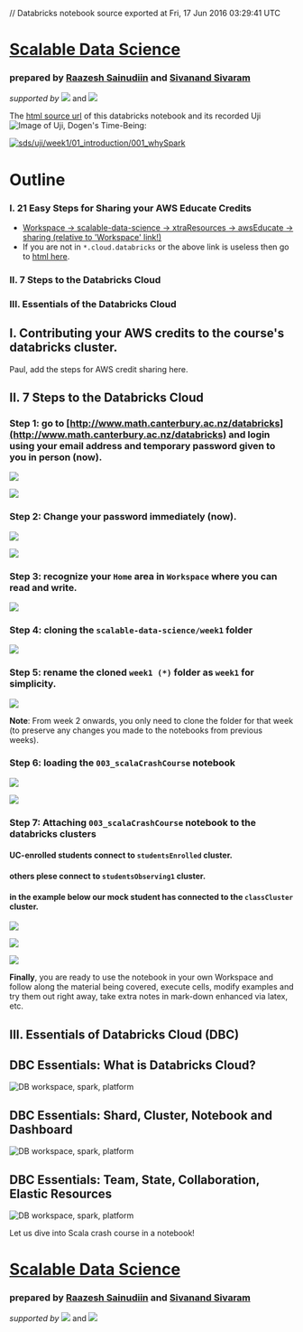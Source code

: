 // Databricks notebook source exported at Fri, 17 Jun 2016 03:29:41 UTC


# [Scalable Data Science](http://www.math.canterbury.ac.nz/~r.sainudiin/courses/ScalableDataScience/)


### prepared by [Raazesh Sainudiin](https://nz.linkedin.com/in/raazesh-sainudiin-45955845) and [Sivanand Sivaram](https://www.linkedin.com/in/sivanand)

*supported by* [![](https://raw.githubusercontent.com/raazesh-sainudiin/scalable-data-science/master/images/databricks_logoTM_200px.png)](https://databricks.com/)
and 
[![](https://raw.githubusercontent.com/raazesh-sainudiin/scalable-data-science/master/images/AWS_logoTM_200px.png)](https://www.awseducate.com/microsite/CommunitiesEngageHome)





The [html source url](https://raw.githubusercontent.com/raazesh-sainudiin/scalable-data-science/master/db/week1/01_introduction/002_loginToDatabricks.html) of this databricks notebook and its recorded Uji ![Image of Uji, Dogen's Time-Being](https://raw.githubusercontent.com/raazesh-sainudiin/scalable-data-science/master/images/UjiTimeBeingDogen.png "uji"):

[![sds/uji/week1/01_introduction/001_whySpark](http://img.youtube.com/vi/O8JbxgPpAU8/0.jpg)](https://www.youtube.com/v/O8JbxgPpAU8?rel=0&autoplay=1&modestbranding=1&start=3330&end=4511)





# Outline

### I. 21 Easy Steps for Sharing your AWS Educate Credits
* [Workspace -> scalable-data-science -> xtraResources -> awsEducate -> sharing (relative to 'Workspace' link!)](/#workspace/scalable-data-science/xtraResources/awsEducate/sharing) 
* If you are not in `*.cloud.databricks` or the above link is useless then go to [html here](http://www.math.canterbury.ac.nz/~r.sainudiin/courses/ScalableDataScience/2016/S1/xtraResources/awsEducate/sharing.html).
    
### II. 7 Steps to the Databricks Cloud
### III. Essentials of the Databricks Cloud





## I. Contributing your AWS credits to the course's databricks cluster.

Paul, add the steps for AWS credit sharing here.





## II. 7 Steps to the Databricks Cloud

### Step 1: go to [http://www.math.canterbury.ac.nz/databricks](http://www.math.canterbury.ac.nz/databricks) and login using your email address and temporary password given to you in person (now).






![](https://raw.githubusercontent.com/raazesh-sainudiin/scalable-data-science/master/images/week1/dbLogin_01_sds_2016S1.png)






![](https://raw.githubusercontent.com/raazesh-sainudiin/scalable-data-science/master/images/week1/dbLogin_02_sds_2016S1.png)





### Step 2: Change your password immediately (now).

![](https://raw.githubusercontent.com/raazesh-sainudiin/scalable-data-science/master/images/week1/dbLogin_pswdChange_sds_2016S1.png)





![](https://raw.githubusercontent.com/raazesh-sainudiin/scalable-data-science/master/images/week1/dbLogin_pswdChanged_sds_2016S1.png)





### Step 3: recognize your ``Home`` area in ``Workspace`` where you can read and write.

![](https://raw.githubusercontent.com/raazesh-sainudiin/scalable-data-science/master/images/week1/dbLogin_03_sds_2016S1.png)





### Step 4: cloning the ``scalable-data-science/week1`` folder
![](https://raw.githubusercontent.com/raazesh-sainudiin/scalable-data-science/master/images/week1/dbLogin_04_sds_2016S1.png)





### Step 5: rename the cloned ``week1 (*)`` folder as ``week1`` for simplicity.
![](https://raw.githubusercontent.com/raazesh-sainudiin/scalable-data-science/master/images/week1/dbLogin_05_sds_2016S1.png)

**Note**: From week 2 onwards, you only need to clone the folder for that week (to preserve any changes you made to the notebooks from previous weeks).





### Step 6: loading the ``003_scalaCrashCourse`` notebook
![](https://raw.githubusercontent.com/raazesh-sainudiin/scalable-data-science/master/images/week1/dbLogin_06_sds_2016S1.png)






![](https://raw.githubusercontent.com/raazesh-sainudiin/scalable-data-science/master/images/week1/dbLogin_07_sds_2016S1.png)





### Step 7: Attaching ``003_scalaCrashCourse`` notebook to the databricks clusters
#### UC-enrolled students connect to ``studentsEnrolled`` cluster.
#### others plese connect to ``studentsObserving1`` cluster.
#### in the example below our mock student has connected to the ``classCluster`` cluster.
![](https://raw.githubusercontent.com/raazesh-sainudiin/scalable-data-science/master/images/week1/dbLogin_08_sds_2016S1.png)





![](https://raw.githubusercontent.com/raazesh-sainudiin/scalable-data-science/master/images/week1/dbLogin_09_sds_2016S1.png)





![](https://raw.githubusercontent.com/raazesh-sainudiin/scalable-data-science/master/images/week1/dbLogin_10_sds_2016S1.png)

**Finally**, you are ready to use the notebook in your own Workspace and follow along the material being covered, execute cells, modify examples and try them out right away, take extra notes in mark-down enhanced via latex, etc.





## III. Essentials of Databricks Cloud (DBC)





## DBC Essentials: What is Databricks Cloud?

![DB workspace, spark, platform](https://raw.githubusercontent.com/raazesh-sainudiin/scalable-data-science/master/images/week1/dbTrImg_WorkspaceSparkPlatform700x.png)





## DBC Essentials: Shard, Cluster, Notebook and Dashboard

![DB workspace, spark, platform](https://raw.githubusercontent.com/raazesh-sainudiin/scalable-data-science/master/images/week1/dbTrImg_ShardClusterNotebookDashboard700x.png)





## DBC Essentials: Team, State, Collaboration, Elastic Resources

![DB workspace, spark, platform](https://raw.githubusercontent.com/raazesh-sainudiin/scalable-data-science/master/images/week1/dbTrImg_TeamStateCollaborationElasticResources700x.png)





Let us dive into Scala crash course in a notebook!






# [Scalable Data Science](http://www.math.canterbury.ac.nz/~r.sainudiin/courses/ScalableDataScience/)


### prepared by [Raazesh Sainudiin](https://nz.linkedin.com/in/raazesh-sainudiin-45955845) and [Sivanand Sivaram](https://www.linkedin.com/in/sivanand)

*supported by* [![](https://raw.githubusercontent.com/raazesh-sainudiin/scalable-data-science/master/images/databricks_logoTM_200px.png)](https://databricks.com/)
and 
[![](https://raw.githubusercontent.com/raazesh-sainudiin/scalable-data-science/master/images/AWS_logoTM_200px.png)](https://www.awseducate.com/microsite/CommunitiesEngageHome)
